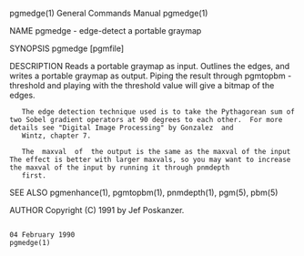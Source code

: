 pgmedge(1)                                                                              General Commands Manual                                                                             pgmedge(1)

NAME
       pgmedge - edge-detect a portable graymap

SYNOPSIS
       pgmedge [pgmfile]

DESCRIPTION
       Reads  a portable graymap as input.  Outlines the edges, and writes a portable graymap as output.  Piping the result through pgmtopbm -threshold and playing with the threshold value will give
       a bitmap of the edges.

       The edge detection technique used is to take the Pythagorean sum of two Sobel gradient operators at 90 degrees to each other.  For more details see "Digital Image Processing" by Gonzalez  and
       Wintz, chapter 7.

       The  maxval  of  the output is the same as the maxval of the input The effect is better with larger maxvals, so you may want to increase the maxval of the input by running it through pnmdepth
       first.

SEE ALSO
       pgmenhance(1), pgmtopbm(1), pnmdepth(1), pgm(5), pbm(5)

AUTHOR
       Copyright (C) 1991 by Jef Poskanzer.

                                                                                           04 February 1990                                                                                 pgmedge(1)
